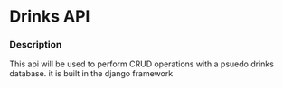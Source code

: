 # Drinks API

### Description
This api will be used to perform CRUD operations with a psuedo drinks database. it is built in the django framework
